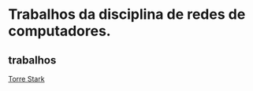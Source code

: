 # Trabalhos da disciplina de redes de computadores. 

## trabalhos 
[Torre Stark](./TorreStark/README.md)